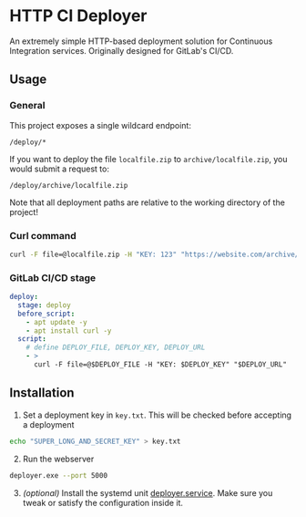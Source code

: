 # HTTP CI Deployer
An extremely simple HTTP-based deployment solution for Continuous Integration services. Originally designed for GitLab's CI/CD.

## Usage
### General
This project exposes a single wildcard endpoint:
```
/deploy/*
```
If you want to deploy the file `localfile.zip` to `archive/localfile.zip`, you would submit a request to:
```
/deploy/archive/localfile.zip
```
Note that all deployment paths are relative to the working directory of the project!

### Curl command
```bash
curl -F file=@localfile.zip -H "KEY: 123" "https://website.com/archive/localfile.zip"
```

### GitLab CI/CD stage
```yml
deploy:
  stage: deploy
  before_script:
    - apt update -y
    - apt install curl -y
  script:
    # define DEPLOY_FILE, DEPLOY_KEY, DEPLOY_URL
    - >
      curl -F file=@$DEPLOY_FILE -H "KEY: $DEPLOY_KEY" "$DEPLOY_URL"
```

## Installation
1. Set a deployment key in `key.txt`. This will be checked before accepting a deployment
```bash
echo "SUPER_LONG_AND_SECRET_KEY" > key.txt
```

2. Run the webserver
```bash
deployer.exe --port 5000
```

3. *(optional)* Install the systemd unit [deployer.service](deployer.service). Make sure you tweak or satisfy the configuration inside it.
